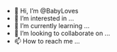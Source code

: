 - 👋 Hi, I’m @BabyLoves
- 👀 I’m interested in ...
- 🌱 I’m currently learning ...
- 💞️ I’m looking to collaborate on ...
- 📫 How to reach me ...

<!---
BabyLoves/BabyLoves is a ✨ special ✨ repository because its `README.md` (this file) appears on your GitHub profile.
You can click the Preview link to take a look at your changes.
--->
